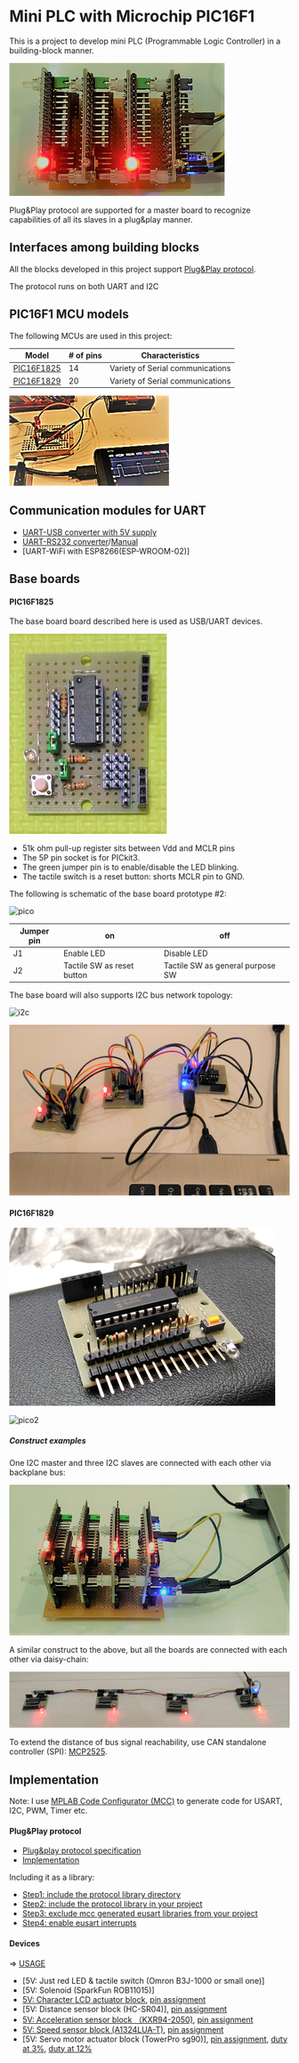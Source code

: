 # Mini PLC with Microchip PIC16F1

This is a project to develop mini PLC (Programmable Logic Controller) in a building-block manner.

![compact2](./doc/compact2.png)

Plug&Play protocol are supported for a master board to recognize capabilities of all its slaves in a plug&play manner.

## Interfaces among building blocks

All the blocks developed in this project support [Plug&Play protocol](./doc/PROTOCOL.md).

The protocol runs on both UART and I2C

## PIC16F1 MCU models

The following MCUs are used in this project:

|Model     |# of pins |Characteristics                 |
|----------|-----|--------------------------------|
|[PIC16F1825](http://ww1.microchip.com/downloads/en/DeviceDoc/41440A.pdf)|14   |Variety of Serial communications|
|[PIC16F1829](http://ww1.microchip.com/downloads/en/DeviceDoc/41440A.pdf)|20   |Variety of Serial communications|

![pic16f1](./doc/starting_project.png)

## Communication modules for UART

- [UART-USB converter with 5V supply](http://akizukidenshi.com/catalog/g/gM-08461/)
- [UART-RS232 converter](https://www.amazon.co.jp/NulSom-Inc-NS-RS232-02-H-%E6%A5%B5%E5%B0%8FRS232-TTL%E3%82%B3%E3%83%B3%E3%83%90%E3%83%BC%E3%82%BF%E3%83%A2%E3%82%B8%E3%83%A5%E3%83%BC%E3%83%AB-%EF%BC%A4%E3%82%B5%E3%83%96%EF%BC%99%E3%83%94%E3%83%B3%E3%82%AA%E3%82%B9%E3%82%B3%E3%83%8D%E3%82%AF%E3%82%BF%EF%BC%88%E3%82%B1%E3%83%BC%E3%82%B9%E3%82%AD%E3%83%83%E3%83%88%E4%BB%98%E3%81%8D%EF%BC%89/dp/B00OPWLXDW/ref=sr_1_8?ie=UTF8&qid=1491089182&sr=8-8&keywords=rs232+TTL)/[Manual](http://www.nulsom.com/datasheet/NS-RS232_en.pdf#search=%27NULSON+RS232C%27)
- [UART-WiFi with ESP8266(ESP-WROOM-02)]

## Base boards

#### PIC16F1825

The base board board described here is used as USB/UART devices.

![prototype2](./doc/prototype2.jpg)

- 51k ohm pull-up register sits between Vdd and MCLR pins
- The 5P pin socket is for PICkit3.
- The green jumper pin is to enable/disable the LED blinking.
- The tactile switch is a reset button: shorts MCLR pin to GND.

The following is schematic of the base board prototype #2:

![pico](https://docs.google.com/drawings/d/1PItJDNvJnGcRv9vkCc_wwkTdFGRrPGMQLLfpC9JUxE8/pub?w=680&h=400)

|Jumper pin|on           |off         |
|----------|-------------|------------|
|J1        |Enable LED   |Disable LED |
|J2        |Tactile SW as reset button|Tactile SW as general purpose SW|

The base board will also supports I2C bus network topology:

![i2c](https://docs.google.com/drawings/d/1LMcj8u0Y6h_CqZZ0nOh6kb68Wq6j4hkFFoqb6wR4EJw/pub?w=680&h=382)


![backplane_test](./doc/backplane_test.png)

#### PIC16F1829

![prototype3](./doc/prototype3.png)

![pico2](https://docs.google.com/drawings/d/1_WCC4vuPbIT2im9c337ibk5xEq9WKzrT9907IOWTCCA/pub?w=680&h=400)

##### Construct examples

One I2C master and three I2C slaves are connected with each other via backplane bus:

![compact](./doc/compact.png)

A similar construct to the above, but all the boards are connected with each other via daisy-chain:

![daisy_chain](./doc/daisy_chain.png)

To extend the distance of bus signal reachability, use CAN standalone controller (SPI): [MCP2525](http://ww1.microchip.com/downloads/en/DeviceDoc/21801e.pdf).

## Implementation

Note: I use [MPLAB Code Configurator (MCC)](http://www.microchip.com/mplab/mplab-code-configurator) to generate code for USART, I2C, PWM, Timer etc.

#### Plug&Play protocol

- [Plug&play protocol specification](./doc/PROTOCOL.md)
- [Implementation](./mini_plc/lib/protocol.X)

Including it as a library:
- [Step1: include the protocol library directory](./doc/mcc_eusart4.png)
- [Step2: include the protocol library in your project](./doc/mcc_eusart3.png)
- [Step3: exclude mcc generated eusart libraries from your project](./doc/mcc_eusart2.png)
- [Step4: enable eusart interrupts](./doc/mcc_eusart.png)

#### Devices

=> [USAGE](./doc/USAGE.md)

- [5V: Just red LED & tactile switch (Omron B3J-1000 or small one)]
- [5V: Solenoid (SparkFun ROB11015)]
- [5V: Character LCD actuator block](./mini_plc/i2c_slave_lcd.X), [pin assignment](./doc/lcd_pin.png)
- [5V: Distance sensor block (HC-SR04)], [pin assignment](./doc/distance_pin.png)
- [5V: Acceleration sensor block （KXR94-2050)](./mini_plc/i2c_slave_accel.X), [pin assignment](./doc/acceleration_pin.png)
- [5V: Speed sensor block (A1324LUA-T)](./mini_plc/i2c_slave_speed.X), [pin assignment](./doc/rotation_pin.png)
- [5V: Servo motor actuator block (TowerPro sg90)], [pin assignment](./doc/servomotor_pin2.png), [duty at 3%](./doc/duty@3.BMP), [duty at 12%](./doc/duty@12.BMP)
